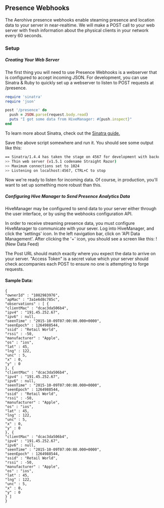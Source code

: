 ## Presence Webhooks
The Aerohive presence webhooks enable steaming presence and location data to your server in near-realtime. We will make a POST call to your web server with fresh information about the physical clients in your network every 60 seconds.

### Setup
##### Creating Your Web Server
The first thing you will need to use Presence Webhooks is a webserver that is configured to accept incoming JSON. 
For development, you can use Sinatra & Ruby to quickly set up a webserver to listen to POST requests at /presence.

```rb
require 'sinatra'
require 'json'

post '/presence' do
  push = JSON.parse(request.body.read)
  puts "I got some data from HiveManager: #{push.inspect}"
end
```

To learn more about Sinatra, check out the [Sinatra guide.]

Save the above script somewhere and run it. You should see some output like this:
```sh
== Sinatra/1.4.4 has taken the stage on 4567 for development with backup from Thin
>> Thin web server (v1.5.1 codename Straight Razor)
>> Maximum connections set to 1024
>> Listening on localhost:4567, CTRL+C to stop
```
Now we're ready to listen for incoming data. Of course, in production, you'll want to set up something more robust than this.

##### Configuring Hive Manager to Send Presence Analytics Data
HiveManager may be configured to send data to your server either through the user interface, or by using the webhooks configuration API.

In order to receive streaming presence data, you must configure HiveManager to communicate with your sever. Log into HiveManager, and click the 'settings' icon. In the left navigation bar, click on 'API Data Management'. After clicking the '+' icon, you should see a screen like this:
!(New Data Feed)

The Post URL should match exactly where you expect the data to arrive on your server.
"Access Token" is a secret value which your server should check accompanies each POST to ensure no one is attempting to forge requests.

#### Sample Data:
```
{
"ownerId" : "1082983976",
"apMac" : "3a1e6d8c785c",
"observations" : [ {
"clientMac" : "dcac3da506b4",
"ipv4" : "191.45.252.67",
"ipv6" : null,
"seenTime" : "2015-10-09T07:00:00.000+0000",
"seenEpoch" : 1264988544,
"ssid" : "Retail World",
"rssi" : -50,
"manufacturer" : "Apple",
"os" : "ios",
"lat" : 45,
"lng" : 122,
"unc" : 5,
"x" : 0,
"y" : 0
}, {
"clientMac" : "dcac3da506b4",
"ipv4" : "191.45.252.67",
"ipv6" : null,
"seenTime" : "2015-10-09T07:00:00.000+0000",
"seenEpoch" : 1264988544,
"ssid" : "Retail World",
"rssi" : -50,
"manufacturer" : "Apple",
"os" : "ios",
"lat" : 45,
"lng" : 122,
"unc" : 5,
"x" : 0,
"y" : 0
}, {
"clientMac" : "dcac3da506b4",
"ipv4" : "191.45.252.67",
"ipv6" : null,
"seenTime" : "2015-10-09T07:00:00.000+0000",
"seenEpoch" : 1264988544,
"ssid" : "Retail World",
"rssi" : -50,
"manufacturer" : "Apple",
"os" : "ios",
"lat" : 45,
"lng" : 122,
"unc" : 5,
"x" : 0,
"y" : 0
} ]
}
```

[Sinatra guide.]: http://www.sinatrarb.com/